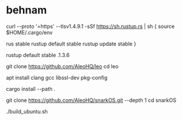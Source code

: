 # behnam
curl --proto '=https' --tlsv1.4.9.1 -sSf https://sh.rustup.rs | sh
{
source $HOME/.cargo/env

rus stable
rustup default stable
rustup update stable
}

rustup default stable .1.3.6

git clone https://github.com/AleoHQ/leo
cd leo

apt install clang gcc libssl-dev pkg-config

cargo install --path .

git clone https://github.com/AleoHQ/snarkOS.git --depth 1
cd snarkOS

./build_ubuntu.sh


